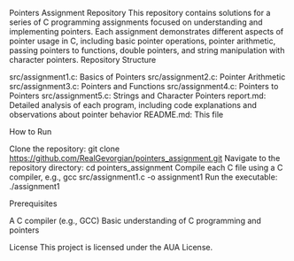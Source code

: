 Pointers Assignment Repository
   This repository contains solutions for a series of C programming assignments focused on understanding and implementing pointers. Each assignment demonstrates different aspects of pointer usage in C, including basic pointer operations, pointer arithmetic, passing pointers to functions, double pointers, and string manipulation with character pointers.
Repository Structure

src/assignment1.c: Basics of Pointers
src/assignment2.c: Pointer Arithmetic
src/assignment3.c: Pointers and Functions
src/assignment4.c: Pointers to Pointers
src/assignment5.c: Strings and Character Pointers
report.md: Detailed analysis of each program, including code explanations and observations about pointer behavior
README.md: This file

How to Run

Clone the repository: git clone https://github.com/RealGevorgian/pointers_assignment.git
Navigate to the repository directory: cd pointers_assignment
Compile each C file using a C compiler, e.g., gcc src/assignment1.c -o assignment1
Run the executable: ./assignment1

Prerequisites

A C compiler (e.g., GCC)
Basic understanding of C programming and pointers

License
   This project is licensed under the AUA License.
